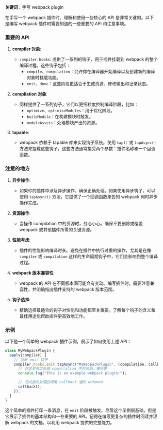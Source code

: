 **关键词**：手写 webpack plugin

在手写一个 webpack 插件时，理解和使用一些核心的 API 是非常关键的。以下是编写 webpack 插件时需要知道的一些重要的 API 和注意事项。

### 重要的 API

1. **compiler 对象**:

   - `compiler.hooks`: 提供了一系列的钩子，用于插件挂载到 webpack 的整个编译过程。这些钩子包括：
     - `compile`、`compilation`：允许你在编译器开始编译以及创建新的编译对象时挂载功能。
     - `emit`、`done`：这些阶段更适合于生成资源、修改输出和记录状态。

2. **compilation 对象**:

   - 同样提供了一系列钩子，它们以更细粒度控制编译阶段，比如：
     - `optimize`、`optimizeModules`：用于优化阶段。
     - `buildModule`：在构建模块时触发。
     - `moduleAssets`：处理模块产出的资源。

3. **tapable**:
   - webpack 依赖于 tapable 库来实现钩子系统。使用 `tap()` 或 `tapAsync()` 方法来挂载这些钩子。这些方法通常接受两个参数：插件名称和一个回调函数。

### 注意的地方

1. **异步操作**:
   - 如果你的插件中涉及异步操作，确保正确处理。如果使用异步钩子，可以使用 `tapAsync()` 方法，它提供了一个回调函数来告知 webpack 何时异步操作完成。
2. **资源操作**:

   - 当操作 compilation 中的资源时，务必小心。确保不要删除或覆盖 webpack 或其他插件所需的关键资源。

3. **性能考虑**:
   - 插件的性能影响编译时长。避免在插件中执行过重的操作，尤其是在像 `compiler` 或 `compilation` 这样的生命周期钩子中，它们会影响到整个编译过程。
4. **webpack 版本兼容性**:

   - webpack 的 API 在不同版本间可能会有变动。编写插件时，需要注意兼容性，并明确指出插件支持的 webpack 版本范围。

5. **钩子选择**:
   - 精确选择最适合的钩子对性能和功能都至关重要。了解每个钩子的含义和最佳用途能帮助插件更高效地工作。

### 示例

以下是一个简单的 webpack 插件示例，展示了如何使用上述 API：

```javascript
class MyWebpackPlugin {
  apply(compiler) {
    // 监听 emit 钩子
    compiler.hooks.emit.tapAsync("MyWebpackPlugin", (compilation, callback) => {
      // 在这里可以处理 compilation 中的资源、模块等
      console.log("This is an example webpack plugin!");

      // 完成插件处理后调用 callback 通知 webpack
      callback();
    });
  }
}
```

这个简单的插件打印一条消息，在 `emit` 阶段被触发。尽管这个示例很基础，但是它展示了插件的基本结构和一些重要的 API。记得在编写更复杂的插件时阅读并理解 webpack 的文档，以利用 webpack 提供的完整能力。
